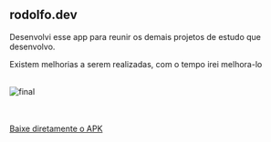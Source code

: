 ## rodolfo.dev

Desenvolvi esse app para reunir os demais projetos de estudo que desenvolvo.<br>

 
  <a>
    Existem melhorias a serem realizadas, com o tempo irei melhora-lo<br><br>

  
 ![final](https://github.com/rodolfq/rodolfo.dev/assets/49276562/e8707549-7bb2-4100-81ec-402563794991)

    
 <br><br>
<a href = "https://github.com/rodolfq/rodolfo.dev/raw/master/rodolfo-dev.apk">
  Baixe diretamente o APK
  </a>    
    
    
